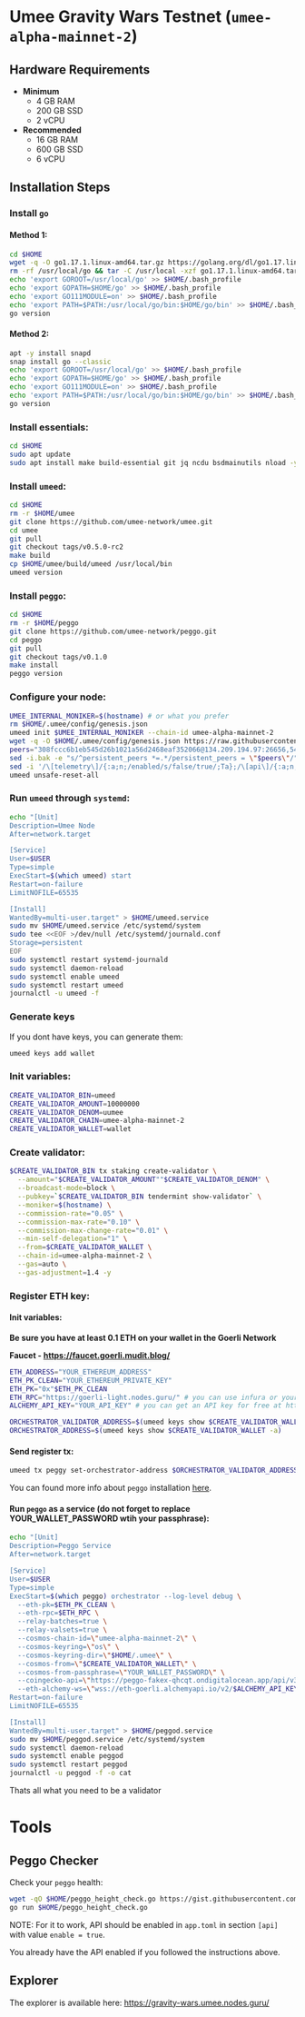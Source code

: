 # Umee Gravity Wars Testnet (`umee-alpha-mainnet-2`)

## Hardware Requirements
* **Minimum**
  * 4 GB RAM
  * 200 GB SSD
  * 2 vCPU
* **Recommended**
  * 16 GB RAM
  * 600 GB SSD
  * 6 vCPU

## Installation Steps
### Install `go`
#### Method 1:
```bash
cd $HOME
wget -q -O go1.17.1.linux-amd64.tar.gz https://golang.org/dl/go1.17.linux-amd64.tar.gz
rm -rf /usr/local/go && tar -C /usr/local -xzf go1.17.1.linux-amd64.tar.gz && rm go1.17.1.linux-amd64.tar.gz
echo 'export GOROOT=/usr/local/go' >> $HOME/.bash_profile
echo 'export GOPATH=$HOME/go' >> $HOME/.bash_profile
echo 'export GO111MODULE=on' >> $HOME/.bash_profile
echo 'export PATH=$PATH:/usr/local/go/bin:$HOME/go/bin' >> $HOME/.bash_profile && . $HOME/.bash_profile
go version
```

#### Method 2:
```bash
apt -y install snapd
snap install go --classic
echo 'export GOROOT=/usr/local/go' >> $HOME/.bash_profile
echo 'export GOPATH=$HOME/go' >> $HOME/.bash_profile
echo 'export GO111MODULE=on' >> $HOME/.bash_profile
echo 'export PATH=$PATH:/usr/local/go/bin:$HOME/go/bin' >> $HOME/.bash_profile && . $HOME/.bash_profile
go version
```

### Install essentials:
```bash
cd $HOME
sudo apt update
sudo apt install make build-essential git jq ncdu bsdmainutils nload -y < "/dev/null"
```
### Install `umeed`:
```bash
cd $HOME
rm -r $HOME/umee
git clone https://github.com/umee-network/umee.git
cd umee
git pull
git checkout tags/v0.5.0-rc2
make build
cp $HOME/umee/build/umeed /usr/local/bin
umeed version
```
### Install `peggo`:
```bash
cd $HOME
rm -r $HOME/peggo
git clone https://github.com/umee-network/peggo.git
cd peggo
git pull
git checkout tags/v0.1.0
make install
peggo version
```
### Configure your node:
```bash
UMEE_INTERNAL_MONIKER=$(hostname) # or what you prefer
rm $HOME/.umee/config/genesis.json
umeed init $UMEE_INTERNAL_MONIKER --chain-id umee-alpha-mainnet-2
wget -q -O $HOME/.umee/config/genesis.json https://raw.githubusercontent.com/umee-network/testnets/main/networks/umee-alpha-mainnet-2/genesis.json
peers="308fccc6b1eb545d26b1021a56d2468eaf352066@134.209.194.97:26656,542a99d76a3598c9739d54f93dc9efb6743c17f7@134.122.70.132:26656,0c81c3a9796d0edf2aefde0e31521475de81a57f@143.198.139.198:26656"
sed -i.bak -e "s/^persistent_peers *=.*/persistent_peers = \"$peers\"/" $HOME/.umee/config/config.toml
sed -i '/\[telemetry\]/{:a;n;/enabled/s/false/true/;Ta};/\[api\]/{:a;n;/enable/s/false/true/;Ta;}' $HOME/.umee/config/app.toml
umeed unsafe-reset-all
```
### Run `umeed` through `systemd`:
```bash
echo "[Unit]
Description=Umee Node
After=network.target

[Service]
User=$USER
Type=simple
ExecStart=$(which umeed) start
Restart=on-failure
LimitNOFILE=65535

[Install]
WantedBy=multi-user.target" > $HOME/umeed.service
sudo mv $HOME/umeed.service /etc/systemd/system
sudo tee <<EOF >/dev/null /etc/systemd/journald.conf
Storage=persistent
EOF
sudo systemctl restart systemd-journald
sudo systemctl daemon-reload
sudo systemctl enable umeed
sudo systemctl restart umeed
journalctl -u umeed -f
```
### Generate keys
If you dont have keys, you can generate them:
```bash
umeed keys add wallet
```

### Init variables:
```bash
CREATE_VALIDATOR_BIN=umeed
CREATE_VALIDATOR_AMOUNT=10000000
CREATE_VALIDATOR_DENOM=uumee
CREATE_VALIDATOR_CHAIN=umee-alpha-mainnet-2
CREATE_VALIDATOR_WALLET=wallet
```
### Create validator:
```bash
$CREATE_VALIDATOR_BIN tx staking create-validator \
  --amount="$CREATE_VALIDATOR_AMOUNT""$CREATE_VALIDATOR_DENOM" \
  --broadcast-mode=block \
  --pubkey=`$CREATE_VALIDATOR_BIN tendermint show-validator` \
  --moniker=$(hostname) \
  --commission-rate="0.05" \
  --commission-max-rate="0.10" \
  --commission-max-change-rate="0.01" \
  --min-self-delegation="1" \
  --from=$CREATE_VALIDATOR_WALLET \
  --chain-id=umee-alpha-mainnet-2 \
  --gas=auto \
  --gas-adjustment=1.4 -y
```

### Register ETH key:
#### Init variables:

**Be sure you have at least 0.1 ETH on your wallet in the Goerli Network**

**Faucet - https://faucet.goerli.mudit.blog/**

```bash
ETH_ADDRESS="YOUR_ETHEREUM_ADDRESS"
ETH_PK_CLEAN="YOUR_ETHEREUM_PRIVATE_KEY"
ETH_PK="0x"$ETH_PK_CLEAN
ETH_RPC="https://goerli-light.nodes.guru/" # you can use infura or your own node
ALCHEMY_API_KEY="YOUR_API_KEY" # you can get an API key for free at https://www.alchemy.com/

ORCHESTRATOR_VALIDATOR_ADDRESS=$(umeed keys show $CREATE_VALIDATOR_WALLET -a)
ORCHESTRATOR_ADDRESS=$(umeed keys show $CREATE_VALIDATOR_WALLET -a)
```
#### Send register tx:
```bash
umeed tx peggy set-orchestrator-address $ORCHESTRATOR_VALIDATOR_ADDRESS $ORCHESTRATOR_ADDRESS $ETH_ADDRESS --eth-priv-key $ETH_PK --chain-id=umee-alpha-mainnet-2 -y
```

You can found more info about `peggo` installation [here](https://github.com/umee-network/umee/wiki/Peggy-&-Peggo-Testing).

#### Run `peggo` as a service (**do not forget to replace YOUR_WALLET_PASSWORD wtih your passphrase**):
```bash
echo "[Unit]
Description=Peggo Service
After=network.target

[Service]
User=$USER
Type=simple
ExecStart=$(which peggo) orchestrator --log-level debug \
  --eth-pk=$ETH_PK_CLEAN \
  --eth-rpc=$ETH_RPC \
  --relay-batches=true \
  --relay-valsets=true \
  --cosmos-chain-id=\"umee-alpha-mainnet-2\" \
  --cosmos-keyring=\"os\" \
  --cosmos-keyring-dir=\"$HOME/.umee\" \
  --cosmos-from=\"$CREATE_VALIDATOR_WALLET\" \
  --cosmos-from-passphrase=\"YOUR_WALLET_PASSWORD\" \
  --coingecko-api=\"https://peggo-fakex-qhcqt.ondigitalocean.app/api/v3\" \
  --eth-alchemy-ws=\"wss://eth-goerli.alchemyapi.io/v2/$ALCHEMY_API_KEY\"
Restart=on-failure
LimitNOFILE=65535

[Install]
WantedBy=multi-user.target" > $HOME/peggod.service
sudo mv $HOME/peggod.service /etc/systemd/system
sudo systemctl daemon-reload
sudo systemctl enable peggod
sudo systemctl restart peggod
journalctl -u peggod -f -o cat
```
Thats all what you need to be a validator

# Tools
## Peggo Checker
Check your `peggo` health:
```bash
wget -qO $HOME/peggo_height_check.go https://gist.githubusercontent.com/facundomedica/1c478dc3d5589fc4843278a7bedb8b5d/raw/7fb36487b9106bf6bd8ba985497894388ff44ca1/peggo_height_check.go
go run $HOME/peggo_height_check.go
```

NOTE: For it to work, API should be enabled in `app.toml` in section `[api]` with value `enable = true`. 

You already have the API enabled if you followed the instructions above.

## Explorer
The explorer is available here: https://gravity-wars.umee.nodes.guru/
